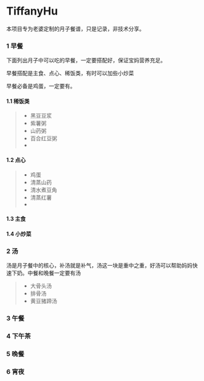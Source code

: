 # TiffanyHu
本项目专为老婆定制的月子餐谱，只是记录，非技术分享。

### 1 早餐
下面列出月子中可以吃的早餐，一定要搭配好，保证宝妈营养充足。

早餐搭配是主食、点心、稀饭类，有时可以加些小炒菜

早餐必备是鸡蛋，一定要有。

#### 1.1 稀饭类
> * 黑豆豆浆
> * 紫薯粥
> * 山药粥
> * 百合红豆粥
> *

#### 1.2 点心
> * 鸡蛋
> * 清蒸山药
> * 清水煮豆角
> * 清蒸红薯
> *

#### 1.3 主食

#### 1.4 小炒菜


### 2 汤
汤是月子餐中的核心，补汤就是补气，汤这一块是重中之重，好汤可以帮助妈妈快速下奶。中餐和晚餐一定要有汤

> * 大骨头汤
> * 排骨汤
> * 黄豆猪蹄汤


### 3 午餐
### 4 下午茶
### 5 晚餐
### 6 宵夜

